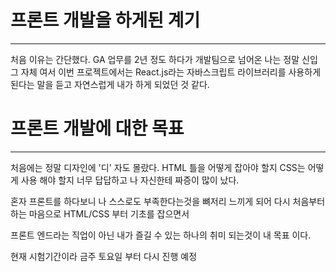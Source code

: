 # 프론트 개발을 하게된 계기
----------------------------
처음 이유는 간단했다. GA 업무를 2년 정도 하다가 개발팀으로 넘어온 나는 정말 신입 그 자체 여서 이번 프로젝트에서는 React.js라는 자바스크립트 라이브러리를 사용하게 된다는 말을 듣고 자연스럽게 내가 하게 되었던 것 같다.  

# 프론트 개발에 대한 목표
------------------------------
처음에는 정말 디자인에 '디' 자도 몰랐다. HTML 틀을 어떻게 잡아야 할지 CSS는 어떻게 사용 해야 할지 너무 답답하고 나 자신한테 짜증이 많이 났다. 

혼자 프론트를 하다보니 나 스스로도 부족한다는것을 뼈저리 느끼게 되어 다시 처음부터 하는 마음으로 HTML/CSS 부터 기초를 잡으면서

프론트 엔드라는 직업이 아닌 내가 즐길 수 있는 하나의 취미 되는것이 내 목표 이다.

현재 시험기간이라 금주 토요일 부터 다시 진행 예정
